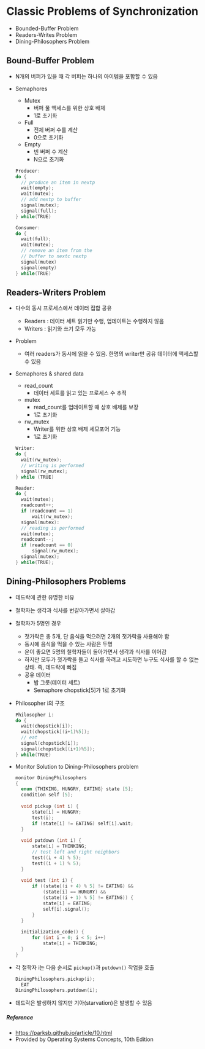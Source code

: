 # Classic Problems of Synchronization

- Bounded-Buffer Problem
- Readers-Writes Problem
- Dining-Philosophers Problem



## Bound-Buffer Problem

- N개의 버퍼가 있을 때 각 버퍼는 하나의 아이템을 포함할 수 있음

- Semaphores

  - Mutex
    - 버퍼 풀 액세스를 위한 상호 배제
    - 1로 초기화
  - Full
    - 전체 버퍼 수를 계산
    - 0으로 초기화
  - Empty
    - 빈 버퍼 수 계산
    - N으로 초기화

  ```c
  Producer:
  do {
  	// produce an item in nextp
  	wait(empty);
  	wait(mutex);
  	// add nextp to buffer
  	signal(mutex);
  	signal(full);
  } while(TRUE)
  ```

  ```c
  Consumer:
  do {
  	wait(full);
  	wait(mutex);
  	// remove an item from the
  	// buffer to nextc nextp
  	signal(mutex)
  	signal(empty)
  } while(TRUE)
  ```



## Readers-Writers Problem

- 다수의 동시 프로세스에서 데이터 집합 공유

  - Readers : 데이터 세트 읽기만 수행, 업데이트는 수행하지 않음
  - Writers : 읽기와 쓰기 모두 가능

- Problem

  - 여러 readers가 동시에 읽을 수 있음. 한명의 writer만 공유 데이터에 액세스할 수 있음

- Semaphores & shared data

  - read_count
    - 데이터 세트를 읽고 있는 프로세스 수 추적
  - mutex
    - read_count를 업데이트할 때 상호 배제를 보장
    - 1로 초기화
  - rw_mutex
    - Writer를 위한 상호 배제 세모포어 기능
    - 1로 초기화

  ```c
  Writer:
  do {
  	wait(rw_mutex);
  	// writing is performed
  	signal(rw_mutex);
  } while (TRUE)
  ```

  ```c
  Reader:
  do {
  	wait(mutex);
  	readcount++;
  	if (readcount == 1)
  		wait(rw_mutex);
  	signal(mutex):
  	// reading is performed
  	wait(mutex);
  	readcount--;
  	if (readcount == 0)
  		signal(rw_mutex);
  	signal(mutex);
  } while(TRUE);
  ```



## Dining-Philosophers Problems

- 데드락에 관한 유명한 비유

- 철학자는 생각과 식사를 번갈아가면서 살아감

- 철학자가 5명인 경우

  - 젓가락은 총 5개, 단 음식을 먹으려면 2개의 젓가락을 사용해야 함
  - 동시에 음식을 먹을 수 있는 사람은 두명 
  - 운이 좋으면 5명의 철학자들이 돌아가면서 생각과 식사를 이어감
  - 하지만 모두가 젓가락을 들고 식사를 하려고 시도하면 누구도 식사를 할 수 없는 상태. 즉, 데드락에 빠짐
  - 공유 데이터
    - 밥 그릇(데이터 세트)
    - Semaphore chopstick[5]가 1로 초기화

- Philosopher i의 구조

  ```c
  Philosopher i:
  do {
  	wait(chopstick[i]);
  	wait(chopstick[(i+1)%5]);
  	// eat
  	signal(chopstick[i]);
  	signal(chopstick[(i+1)%5]);
  } while(TRUE)
  ```

- Monitor Solution to Dining-Philosophers problem

  ```c
  monitor DiningPhilosophers
  {
  	enum {THIKING, HUNGRY, EATING} state [5];
  	condition self [5];
  	
  	void pickup (int i) {
  		state[i] = HUNGRY;
  		test(i);
  		if (state[i] != EATING) self[i].wait;
  	}
  	
  	void putdown (int i) {
  		state[i] = THINKING;
  		// test left and right neighbors
  		test((i + 4) % 5);
  		test((i + 1) % 5);
  	}
  	
  	void test (int i) {
  		if ((state[(i + 4) % 5] != EATING) && 
  			(state[i] == HUNGRY) && 
  			(state[(i + 1) % 5] != EATING)) {
  			state[i] = EATING;
  			self[i].signal();
  		}
  	}
  	
  	initialization_code() {
  		for (int i = 0; i < 5; i++)
  			state[i] = THINKING;
  	}
  }
  ```

- 각 철학자 i는 다음 순서로 `pickup()`과 `putdown()` 작업을 호출

  ```c
  DiningPhilosophers.pickup(i);
  	EAT
  DiningPhilosophers.putdown(i);
  ```

- 데드락은 발생하지 않지만 기아(starvation)은 발생할 수 있음



##### Reference

- https://parksb.github.io/article/10.html
- Provided by Operating Systems Concepts, 10th Edition

